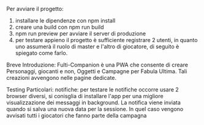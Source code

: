 Per avviare il progetto:
1) installare le dipendenze con npm install
2) creare una build con npm run build
3) npm run preview per avviare il server di produzione
4) per testare appieno il progetto è sufficiente registrare 2 utenti, in quanto uno assumerà il ruolo di master e l'altro di giocatore, di seguito è spiegato come farlo.

Breve Introduzione:
Fulti-Companion è una PWA che consente di creare Personaggi, giocanti e non, Oggetti e Campagne per Fabula Ultima.
Tali creazioni avvengono nelle pagine dedicate.


Testing Particolari:
notifiche: per testare le notifiche occorre usare 2 browser diversi, si conisglia di installare l'app per una migliore visualizzazione dei messaggi in background. La notifica viene inviata quando si salva una nuova data per la sessione. In quel caso vengono avvisati tutti i giocatori che fanno parte della campagna

